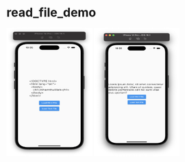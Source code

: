 # read_file_demo

<div>
 <img width=200 height=300 src="demo/1.png" />
<img width=200 height=300 src="demo/2.png" />
</div>
